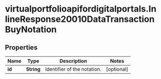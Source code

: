 # virtualportfolioapifordigitalportals.InlineResponse20010DataTransactionBuyNotation

## Properties

Name | Type | Description | Notes
------------ | ------------- | ------------- | -------------
**id** | **String** | Identifier of the notation. | [optional] 


